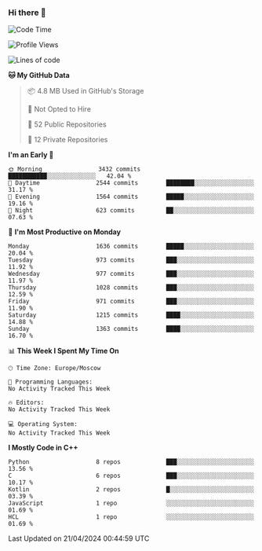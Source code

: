 ### Hi there 👋

<!--
**SemenMartynov/SemenMartynov** is a ✨ _special_ ✨ repository because its `README.md` (this file) appears on your GitHub profile.

Here are some ideas to get you started:

- 🔭 I’m currently working on ...
- 🌱 I’m currently learning ...
- 👯 I’m looking to collaborate on ...
- 🤔 I’m looking for help with ...
- 💬 Ask me about ...
- 📫 How to reach me: ...
- 😄 Pronouns: ...
- ⚡ Fun fact: ...
-->

<!--START_SECTION:waka-->
![Code Time](http://img.shields.io/badge/Code%20Time-0%20secs-blue)

![Profile Views](http://img.shields.io/badge/Profile%20Views-17-blue)

![Lines of code](https://img.shields.io/badge/From%20Hello%20World%20I%27ve%20Written-6.8%20million%20lines%20of%20code-blue)

**🐱 My GitHub Data** 

> 📦 4.8 MB Used in GitHub's Storage 
 > 
> 🚫 Not Opted to Hire
 > 
> 📜 52 Public Repositories 
 > 
> 🔑 12 Private Repositories 
 > 
**I'm an Early 🐤** 

```text
🌞 Morning                3432 commits        ███████████░░░░░░░░░░░░░░   42.04 % 
🌆 Daytime                2544 commits        ████████░░░░░░░░░░░░░░░░░   31.17 % 
🌃 Evening                1564 commits        █████░░░░░░░░░░░░░░░░░░░░   19.16 % 
🌙 Night                  623 commits         ██░░░░░░░░░░░░░░░░░░░░░░░   07.63 % 
```
📅 **I'm Most Productive on Monday** 

```text
Monday                   1636 commits        █████░░░░░░░░░░░░░░░░░░░░   20.04 % 
Tuesday                  973 commits         ███░░░░░░░░░░░░░░░░░░░░░░   11.92 % 
Wednesday                977 commits         ███░░░░░░░░░░░░░░░░░░░░░░   11.97 % 
Thursday                 1028 commits        ███░░░░░░░░░░░░░░░░░░░░░░   12.59 % 
Friday                   971 commits         ███░░░░░░░░░░░░░░░░░░░░░░   11.90 % 
Saturday                 1215 commits        ████░░░░░░░░░░░░░░░░░░░░░   14.88 % 
Sunday                   1363 commits        ████░░░░░░░░░░░░░░░░░░░░░   16.70 % 
```


📊 **This Week I Spent My Time On** 

```text
🕑︎ Time Zone: Europe/Moscow

💬 Programming Languages: 
No Activity Tracked This Week

🔥 Editors: 
No Activity Tracked This Week

💻 Operating System: 
No Activity Tracked This Week
```

**I Mostly Code in C++** 

```text
Python                   8 repos             ███░░░░░░░░░░░░░░░░░░░░░░   13.56 % 
C                        6 repos             ███░░░░░░░░░░░░░░░░░░░░░░   10.17 % 
Kotlin                   2 repos             █░░░░░░░░░░░░░░░░░░░░░░░░   03.39 % 
JavaScript               1 repo              ░░░░░░░░░░░░░░░░░░░░░░░░░   01.69 % 
HCL                      1 repo              ░░░░░░░░░░░░░░░░░░░░░░░░░   01.69 % 
```




 Last Updated on 21/04/2024 00:44:59 UTC
<!--END_SECTION:waka-->